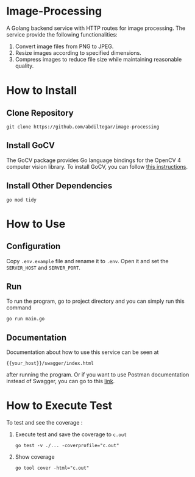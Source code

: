 # Image-Processing

A Golang backend service with HTTP routes for image processing. The service provide the following functionalities:

1. Convert image files from PNG to JPEG.
2. Resize images according to specified dimensions.
3. Compress images to reduce file size while maintaining reasonable quality.

# How to Install

## **Clone Repository**
```
git clone https://github.com/abdiltegar/image-processing
```

## **Install GoCV**
The GoCV package provides Go language bindings for the OpenCV 4 computer vision library. To install GoCV, you can follow <a href="https://gocv.io/getting-started/" target="_blank">this instructions</a>.


## **Install Other Dependencies**

```
go mod tidy
```

# How to Use

## Configuration
Copy `.env.example` file and rename it to `.env`. Open it and set the `SERVER_HOST` and `SERVER_PORT`.

## Run
To run the program, go to project directory and you can simply run this command<br>
```
go run main.go
```

## Documentation
Documentation about how to use this service can be seen at <br>
```
{{your_host}}/swagger/index.html
```

after running the program. Or if you want to use Postman documentation instead of Swagger, you can go to this <a href="https://documenter.getpostman.com/view/29782284/2sA2xny9wg" target="_blank">link</a>.

# How to Execute Test

To test and see the coverage :

1. Execute test and save the coverage to `c.out`
    ```
    go test -v ./... -coverprofile="c.out"
    ```
2. Show coverage
    ```
    go tool cover -html="c.out"
    ```